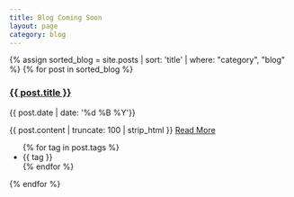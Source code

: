 ```yaml
---
title: Blog Coming Soon
layout: page
category: blog
---
```

{% assign sorted_blog = site.posts | sort: 'title' | where: "category", "blog" %}
{% for post in sorted_blog %}
<h3 class="title"><a href="{{ site.baseurl }}{{ project.url}}" title="{{ post.title }}">{{ post.title }}</a></h3>
<p class="post.date">{{ post.date | date: '%d %B %Y'}}</p>

<p class="content">{{ post.content | truncate: 100 | strip_html }} <a href="{{ site.baseurl }}{{ project.url}}">Read More</a></p>

<ul class="tags">{% for tag in post.tags %}<li>{{ tag }}</li>{% endfor %}</ul>
{% endfor %}